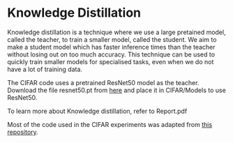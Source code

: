 # Knowledge Distillation
Knowledge distillation is a technique where we use a large pretained model, called the teacher, to train a smaller model, called the student. We aim to make a student model which has faster inference times than the teacher without losing out on too much accuracy. This technique can be used to quickly train smaller models for specialised tasks, even when we do not have a lot of training data.

The CIFAR code uses a pretrained ResNet50 model as the teacher. Download the file resnet50.pt from [here](https://drive.google.com/drive/folders/196Kj-J8N4xqRb66OuJ5eSmqF0axfGK6W?usp=drive_link) and place it in CIFAR/Models to use ResNet50.


To learn more about Knowledge distillation, refer to Report.pdf

Most of the code used in the CIFAR experiments was adapted from [this repository](https://github.com/wangyz1608/knowledge-distillation-via-nd).
